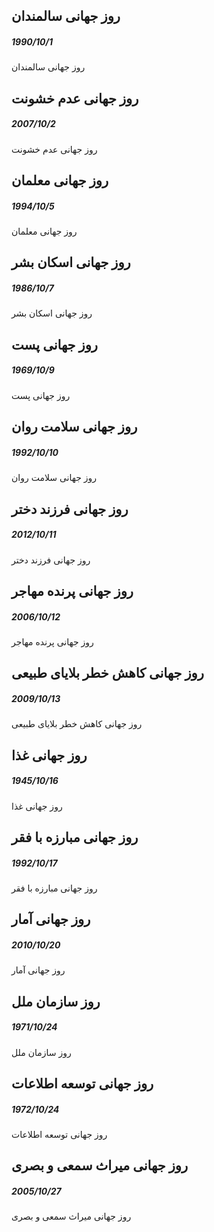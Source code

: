 

## روز جهانی سالمندان
##### 1990/10/1

روز جهانی سالمندان



## روز جهانی عدم خشونت
##### 2007/10/2

روز جهانی عدم خشونت



## روز جهانی معلمان
##### 1994/10/5

روز جهانی معلمان



## روز جهانی اسکان بشر
##### 1986/10/7

روز جهانی اسکان بشر



## روز جهانی پست
##### 1969/10/9

روز جهانی پست



## روز جهانی سلامت روان
##### 1992/10/10

روز جهانی سلامت روان



## روز جهانی فرزند دختر
##### 2012/10/11

روز جهانی فرزند دختر



## روز جهانی پرنده مهاجر
##### 2006/10/12

روز جهانی پرنده مهاجر



## روز جهانی کاهش خطر بلایای طبیعی
##### 2009/10/13

روز جهانی کاهش خطر بلایای طبیعی



## روز جهانی غذا
##### 1945/10/16

روز جهانی غذا



## روز جهانی مبارزه با فقر
##### 1992/10/17

روز جهانی مبارزه با فقر



## روز جهانی آمار
##### 2010/10/20

روز جهانی آمار



## روز سازمان ملل
##### 1971/10/24

روز سازمان ملل



## روز جهانی توسعه اطلاعات
##### 1972/10/24

روز جهانی توسعه اطلاعات



## روز جهانی میراث سمعی و بصری
##### 2005/10/27

روز جهانی میراث سمعی و بصری

